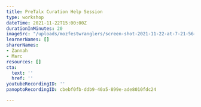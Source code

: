 ```yaml
---
title: PreTalx Curation Help Session
type: workshop
dateTime: 2021-11-22T15:00:00Z
durationInMinutes: 20
imageSrc: "/uploads/mozfestwranglers/screen-shot-2021-11-22-at-7-21-56-pm.png"
learnerNames: []
sharerNames:
- Zannah
- Marc
resources: []
cta:
  text: ''
  href: ''
youtubeRecordingID: ''
panoptoRecordingID: cbebf0fb-ddb9-40a5-899e-ade8010fdc24

---
```


